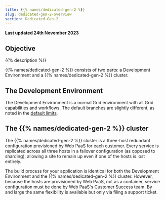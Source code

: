 ```yaml
---
title: {{% names/dedicated-gen-2 %}}
slug: dedicated-gen-2-overview
section: Dedicated-Gen-2
---
```


**Last updated 24th November 2023**



## Objective  

{{% description %}}

{{% names/dedicated-gen-2 %}} consists of two parts: a Development Environment and a {{% names/dedicated-gen-2 %}} cluster.

## The Development Environment

The Development Environment is a normal Grid environment with all Grid capabilities and workflows.
The default branches are slightly different, as noted in the [default limits](../architecture/development.md#default-limits).

## The {{% names/dedicated-gen-2 %}} cluster

The {{% names/dedicated-gen-2 %}} cluster is a three-host redundant configuration provisioned by Web PaaS for each customer.
Every service is replicated across all three hosts in a failover configuration (as opposed to sharding),
allowing a site to remain up even if one of the hosts is lost entirely.

The build process for your application is identical for both the Development Environment and the {{% names/dedicated-gen-2 %}} cluster.
However, because the hosts are provisioned by Web PaaS, not as a container,
service configuration must be done by Web PaaS's Customer Success team.
By and large the same flexibility is available but only via filing a support ticket.
